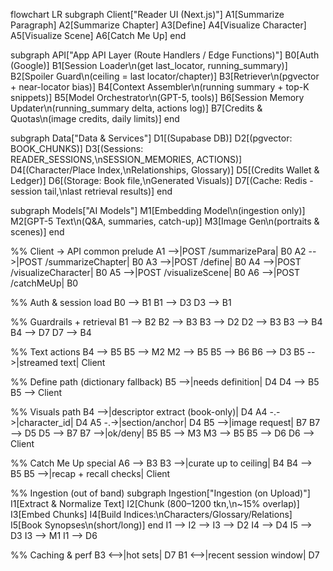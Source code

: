 flowchart LR
  subgraph Client["Reader UI (Next.js)"]
    A1[Summarize Paragraph]
    A2[Summarize Chapter]
    A3[Define]
    A4[Visualize Character]
    A5[Visualize Scene]
    A6[Catch Me Up]
  end

  subgraph API["App API Layer (Route Handlers / Edge Functions)"]
    B0[Auth (Google)]
    B1[Session Loader\n(get last_locator, running_summary)]
    B2[Spoiler Guard\n(ceiling = last locator/chapter)]
    B3[Retriever\n(pgvector + near-locator bias)]
    B4[Context Assembler\n(running summary + top-K snippets)]
    B5[Model Orchestrator\n(GPT-5, tools)]
    B6[Session Memory Updater\n(running_summary delta, actions log)]
    B7[Credits & Quotas\n(image credits, daily limits)]
  end

  subgraph Data["Data & Services"]
    D1[(Supabase DB)]
    D2[(pgvector: BOOK_CHUNKS)]
    D3[(Sessions: READER_SESSIONS,\nSESSION_MEMORIES, ACTIONS)]
    D4[(Character/Place Index,\nRelationships, Glossary)]
    D5[(Credits Wallet & Ledger)]
    D6[(Storage: Book file,\nGenerated Visuals)]
    D7[(Cache: Redis - session tail,\nlast retrieval results)]
  end

  subgraph Models["AI Models"]
    M1[Embedding Model\n(ingestion only)]
    M2[GPT-5 Text\n(Q&A, summaries, catch-up)]
    M3[Image Gen\n(portraits & scenes)]
  end

  %% Client -> API common prelude
  A1 -->|POST /summarizePara| B0
  A2 -->|POST /summarizeChapter| B0
  A3 -->|POST /define| B0
  A4 -->|POST /visualizeCharacter| B0
  A5 -->|POST /visualizeScene| B0
  A6 -->|POST /catchMeUp| B0

  %% Auth & session load
  B0 --> B1
  B1 --> D3
  D3 --> B1

  %% Guardrails + retrieval
  B1 --> B2
  B2 --> B3
  B3 --> D2
  D2 --> B3
  B3 --> B4
  B4 --> D7
  D7 --> B4

  %% Text actions
  B4 --> B5
  B5 --> M2
  M2 --> B5
  B5 --> B6
  B6 --> D3
  B5 -->|streamed text| Client

  %% Define path (dictionary fallback)
  B5 -->|needs definition| D4
  D4 --> B5
  B5 --> Client

  %% Visuals path
  B4 -->|descriptor extract (book-only)| D4
  A4 -.->|character_id| D4
  A5 -.->|section/anchor| D4
  B5 -->|image request| B7
  B7 --> D5
  D5 --> B7
  B7 -->|ok/deny| B5
  B5 --> M3
  M3 --> B5
  B5 --> D6
  D6 --> Client

  %% Catch Me Up special
  A6 --> B3
  B3 -->|curate up to ceiling| B4
  B4 --> B5
  B5 -->|recap + recall checks| Client

  %% Ingestion (out of band)
  subgraph Ingestion["Ingestion (on Upload)"]
    I1[Extract & Normalize Text]
    I2[Chunk (800–1200 tkn,\n~15% overlap)]
    I3[Embed Chunks]
    I4[Build Indices:\nCharacters/Glossary/Relations]
    I5[Book Synopses\n(short/long)]
  end
  I1 --> I2 --> I3 --> D2
  I4 --> D4
  I5 --> D3
  I3 --> M1
  I1 --> D6

  %% Caching & perf
  B3 <-->|hot sets| D7
  B1 <-->|recent session window| D7
